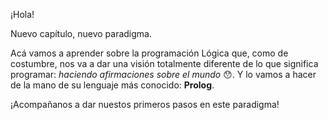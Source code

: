 ¡Hola!

Nuevo capítulo, nuevo paradigma.

Acá vamos a aprender sobre la programación Lógica que, como de costumbre, nos va a dar una visión totalmente diferente de lo que significa programar: _haciendo afirmaciones sobre el mundo_  :hushed:. Y lo vamos a hacer de la mano de su lenguaje más conocido: **Prolog**.

¡Acompañanos a dar nuestos primeros pasos en este paradigma!

